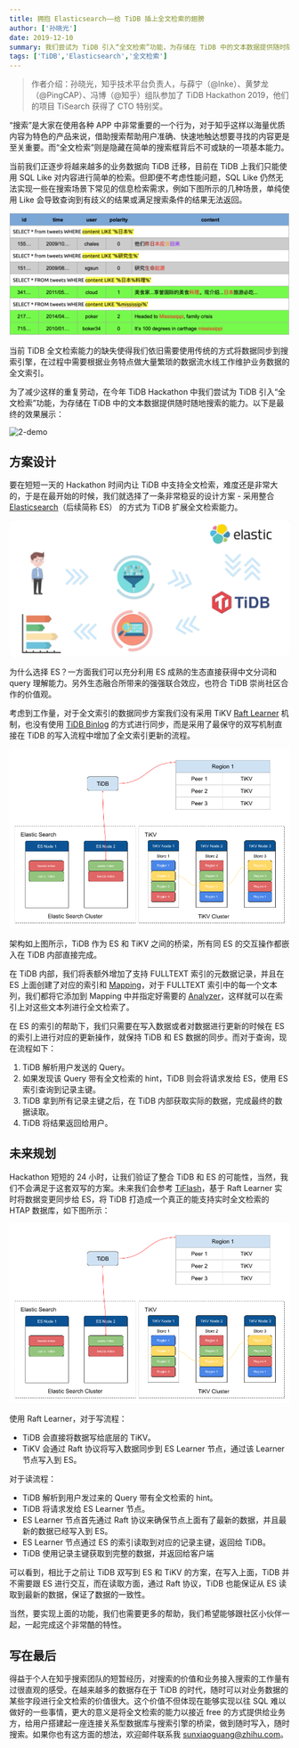 ```yaml
---
title: 拥抱 Elasticsearch——给 TiDB 插上全文检索的翅膀 
author: ['孙晓光']
date: 2019-12-10
summary: 我们尝试为 TiDB 引入“全文检索”功能，为存储在 TiDB 中的文本数据提供随时随地搜索的能力。
tags: ['TiDB','Elasticsearch','全文检索']
---
```


> 作者介绍：孙晓光，知乎技术平台负责人，与薛宁（@Inke）、黄梦龙（@PingCAP）、冯博（@知乎）组队参加了 TiDB Hackathon 2019，他们的项目 TiSearch 获得了 CTO 特别奖。

“搜索”是大家在使用各种 APP 中非常重要的一个行为，对于知乎这样以海量优质内容为特色的产品来说，借助搜索帮助用户准确、快速地触达想要寻找的内容更是至关重要。而“全文检索”则是隐藏在简单的搜索框背后不可或缺的一项基本能力。

当前我们正逐步将越来越多的业务数据向 TiDB 迁移，目前在 TiDB 上我们只能使用 SQL Like 对内容进行简单的检索。但即便不考虑性能问题，SQL Like 仍然无法实现一些在搜索场景下常见的信息检索需求，例如下图所示的几种场景，单纯使用 Like 会导致查询到有歧义的结果或满足搜索条件的结果无法返回。

![1-问题](media/fulltext-search-with-tidb-and-elasticsearch/1-问题.png)

当前 TiDB 全文检索能力的缺失使得我们依旧需要使用传统的方式将数据同步到搜索引擎，在过程中需要根据业务特点做大量繁琐的数据流水线工作维护业务数据的全文索引。

为了减少这样的重复劳动，在今年 TiDB Hackathon 中我们尝试为 TiDB 引入“全文检索”功能，为存储在 TiDB 中的文本数据提供随时随地搜索的能力。以下是最终的效果展示：

![2-demo](media/fulltext-search-with-tidb-and-elasticsearch/2-demo.gif)

## 方案设计

要在短短一天的 Hackathon 时间内让 TiDB 中支持全文检索，难度还是非常大的，于是在最开始的时候，我们就选择了一条非常稳妥的设计方案 - 采用整合 [Elasticsearch](https://www.elastic.co/)（后续简称 ES） 的方式为 TiDB 扩展全文检索能力。

![3-tidb-and-elasticsearch](media/fulltext-search-with-tidb-and-elasticsearch/3-tidb-and-elasticsearch.gif)

为什么选择 ES？一方面我们可以充分利用 ES 成熟的生态直接获得中文分词和 query 理解能力。另外生态融合所带来的强强联合效应，也符合 TiDB 崇尚社区合作的价值观。

考虑到工作量，对于全文索引的数据同步方案我们没有采用 TiKV [Raft Learner](https://github.com/tikv/tikv/issues/2475) 机制，也没有使用 [TiDB Binlog](https://github.com/pingcap/tidb-binlog) 的方式进行同步，而是采用了最保守的双写机制直接在 TiDB 的写入流程中增加了全文索引更新的流程。

![4-架构图](media/fulltext-search-with-tidb-and-elasticsearch/4-架构图.png)


架构如上图所示，TiDB 作为 ES 和 TiKV 之间的桥梁，所有同 ES 的交互操作都嵌入在 TiDB 内部直接完成。

在 TiDB 内部，我们将表额外增加了支持 FULLTEXT 索引的元数据记录，并且在 ES 上面创建了对应的索引和 [Mapping](https://www.elastic.co/cn/blog/found-elasticsearch-mapping-introduction)，对于 FULLTEXT 索引中的每一个文本列，我们都将它添加到 Mapping 中并指定好需要的 [Analyzer](https://www.elastic.co/cn/blog/found-text-analysis-part-1)，这样就可以在索引上对这些文本列进行全文检索了。

在 ES 的索引的帮助下，我们只需要在写入数据或者对数据进行更新的时候在 ES 的索引上进行对应的更新操作，就保持 TiDB 和 ES 数据的同步。而对于查询，现在流程如下：

1. TiDB 解析用户发送的 Query。
2. 如果发现该 Query 带有全文检索的 hint，TiDB 则会将请求发给 ES，使用 ES 索引查询到记录主键。
3. TiDB 拿到所有记录主键之后，在 TiDB 内部获取实际的数据，完成最终的数据读取。
4. TiDB 将结果返回给用户。

## 未来规划

Hackathon 短短的 24 小时，让我们验证了整合 TiDB 和 ES 的可能性，当然，我们不会满足于这套双写的方案。未来我们会参考 [TiFlash](https://medium.com/@PingCAP/delivering-real-time-analytics-and-true-htap-by-combining-columnstore-and-rowstore-1e006d3c3ef5)，基于 Raft Learner 实时将数据变更同步给 ES，将 TiDB 打造成一个真正的能支持实时全文检索的 HTAP 数据库，如下图所示：

![4-架构图](media/fulltext-search-with-tidb-and-elasticsearch/4-架构图.png)

使用 Raft Learner，对于写流程：

* TiDB 会直接将数据写给底层的 TiKV。
* TiKV 会通过 Raft 协议将写入数据同步到 ES Learner 节点，通过该 Learner 节点写入到 ES。

对于读流程：

* TiDB 解析到用户发过来的 Query 带有全文检索的 hint。
* TiDB 将请求发给 ES Learner 节点。
* ES Learner 节点首先通过 Raft 协议来确保节点上面有了最新的数据，并且最新的数据已经写入到 ES。
* ES Learner 节点通过 ES 的索引读取到对应的记录主键，返回给 TiDB。
* TiDB 使用记录主键获取到完整的数据，并返回给客户端

可以看到，相比于之前让 TiDB 双写到 ES 和 TiKV 的方案，在写入上面，TiDB 并不需要跟 ES 进行交互，而在读取方面，通过 Raft 协议，TiDB 也能保证从 ES 读取到最新的数据，保证了数据的一致性。

当然，要实现上面的功能，我们也需要更多的帮助，我们希望能够跟社区小伙伴一起，一起完成这个非常酷的特性。

## 写在最后

得益于个人在知乎搜索团队的短暂经历，对搜索的价值和业务接入搜索的工作量有过很直观的感受。在越来越多的数据存在于 TiDB 的时代，随时可以对业务数据的某些字段进行全文检索的价值很大。这个价值不但体现在能够实现以往 SQL 难以做好的一些事情，更大的意义是将全文检索的能力以接近 free 的方式提供给业务方，给用户搭建起一座连接关系型数据库与搜索引擎的桥梁，做到随时写入，随时搜索。如果你也有这方面的想法，欢迎邮件联系我 sunxiaoguang@zhihu.com。
